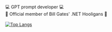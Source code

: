 
💻 GPT prompt developer 💻\
🗿 Official member of Bill Gates' .NET Hooligans 🗿\
\
[![Top Langs](https://github-readme-stats.vercel.app/api/top-langs/?username=234752&layout=compact&hide=Java,Kotlin&exclude_repo=cpp-ImageProcessing)](https://www.youtube.com/watch?v=xvFZjo5PgG0)
<!--
![](https://github.com/234752/234752/blob/master/noted.gif)
![](https://github.com/234752/234752/blob/master/noway.gif)
**234752/234752** is a ✨ _special_ ✨ repository because its `README.md` (this file) appears on your GitHub profile.
-->
